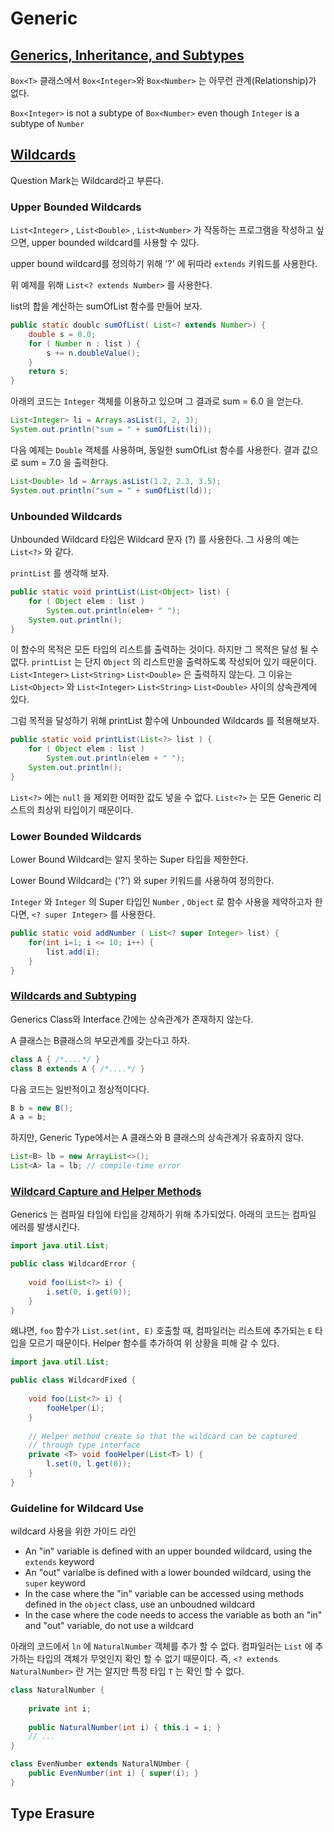# Generic

## [Generics, Inheritance, and Subtypes][1]

`Box<T>`  클래스에서 `Box<Integer>`와  `Box<Number>` 는 아무런 관계(Relationship)가 없다.

`Box<Integer>` is not a subtype of `Box<Number>` even though `Integer` is a subtype of `Number`

## [Wildcards][2]

Question Mark는 Wildcard라고 부른다.

### Upper Bounded Wildcards

`List<Integer>` , `List<Double>` , `List<Number>` 가 작동하는 프로그램을 작성하고 싶으면, upper bounded wildcard를 사용할 수 있다.

upper bound wildcard를 정의하기 위해 '?' 에 뒤따라 `extends` 키워드를 사용한다.

위 예제를 위해 `List<? extends Number>` 를 사용한다.

list의 합을 계산하는 sumOfList 함수를 만들어 보자.

```java
public static doublc sumOfList( List<? extends Number>) {
    double s = 0.0;
    for ( Number n : list ) {
        s += n.doubleValue();
    }
    return s;
}
```

아래의 코드는 `Integer` 객체를 이용하고 있으며 그 결과로 sum = 6.0 을 얻는다.

```java
List<Integer> li = Arrays.asList(1, 2, 3);
System.out.println("sum = " + sumOfList(li));
```

다음 예제는 `Double` 객체를 사용하며, 동일한 sumOfList 함수를 사용한다. 결과 값으로 sum = 7.0 을 출력한다.

```java
List<Double> ld = Arrays.asList(1.2, 2.3, 3.5);
System.out.println("sum = " + sumOfList(ld));
```

### Unbounded Wildcards

Unbounded Wildcard 타입은 Wildcard 문자 (?) 를 사용한다. 그 사용의 예는  `List<?>` 와 같다.

`printList` 를 생각해 보자. 

```java
public static void printList(List<Object> list) {
    for ( Object elem : list )
        System.out.println(elem+ " ");
    System.out.println();
}
```

이 함수의 목적은 모든 타입의 리스트를 출력하는 것이다. 하지만 그 목적은 달성 될 수 없다.  `printList`  는 단지 `Object` 의 리스트만을 출력하도록 작성되어 있기 때문이다. `List<Integer>` `List<String>` `List<Double>` 은 출력하지 않는다. 그 이유는  `List<Object>`  와 `List<Integer>` `List<String>` `List<Double>`  사이의 상속관계에 있다.

그럼 목적을 달성하기 위해 printList 함수에 Unbounded Wildcards 를 적용해보자.

```java
public static void printList(List<?> list ) {
    for ( Object elem : list )
        System.out.println(elem + " ");
    System.out.println();
}
```

`List<?>` 에는 `null` 을 제외한 어떠한 값도 넣을 수 없다. `List<?>`  는 모든 Generic 리스트의 최상위 타입이기 때문이다.

### Lower Bounded Wildcards

Lower Bound Wildcard는 알지 못하는 Super 타입을 제한한다.

Lower Bound Wildcard는 ('?') 와 super 키워드를 사용하여 정의한다.

`Integer` 와 `Integer` 의 Super 타입인 `Number` , `Object`  로 함수 사용을 제약하고자 한다면,  `<? super Integer>` 를 사용한다.

```java
public static void addNumber ( List<? super Integer> list) {
    for(int i=1; i <= 10; i++) {
        list.add(i);
    }
}
```

### [Wildcards and Subtyping][3]

Generics Class와 Interface 간에는 상속관계가 존재하지 않는다.

A 클래스는 B클래스의 부모관계를 갖는다고 하자.

```java
class A { /*....*/ }
class B extends A { /*....*/ }
```

다음 코드는 일반적이고 정상적이다다.

```java
B b = new B();
A a = b;
```

하지만, Generic Type에서는 A 클래스와 B 클래스의 상속관계가 유효하지 않다.

```java
List<B> lb = new ArrayList<>();
List<A> la = lb; // compile-time error
```

### [Wildcard Capture and Helper Methods][4]

Generics 는 컴파일 타임에 타입을 강제하기 위해 추가되었다. 아래의 코드는 컴파일 에러를 발생시킨다.

```java
import java.util.List;

public class WildcardError {
    
    void foo(List<?> i) {
        i.set(0, i.get(0));
    }
}
```

왜냐면, `foo` 함수가 `List.set(int, E)` 호출할 때, 컴파일러는 리스트에 추가되는 `E` 타입을 모르기 때문이다. Helper 함수를 추가하여 위 상황을 피해 갈 수 있다.

```java
import java.util.List;

public class WildcardFixed {
    
    void foo(List<?> i) {
        fooHelper(i);
    }
    
    // Helper method create so that the wildcard can be captured
    // through type interface
    private <T> void fooHelper(List<T> l) {
        l.set(0, l.get(0));
    }
}
```

### Guideline for Wildcard Use

wildcard 사용을 위한 가이드 라인

- An "in" variable is defined with an upper bounded wildcard, using the `extends` keyword
- An "out" varialbe is defined with a lower bounded wildcard, using the `super` keyword
- In the case where the "in" variable can be accessed using methods defined in the `object` class, use an unboudned wildcard
- In the case where the code needs to access the variable as both an "in" and "out" variable, do not use a wildcard

아래의 코드에서 `ln` 에 `NaturalNumber` 객체를 추가 할 수 없다.  컴파일러는 `List`  에 추가하는 타입의 객체가 무엇인지 확인 할 수 없기 때문이다. 즉, `<? extends NaturalNumber>` 란 거는 알지만 특정 타입 `T` 는 확인 할 수 없다.

```java
class NaturalNumber {
    
    private int i;
    
    public NaturalNumber(int i) { this.i = i; }
    // ...
}

class EvenNumber extends NaturalNUmber {
    public EvenNumber(int i) { super(i); }
}
```

## Type Erasure



[1]: https://docs.oracle.com/javase/tutorial/java/generics/inheritance.html
[2]: https://docs.oracle.com/javase/tutorial/java/generics/wildcards.html
[3]: ttps://docs.oracle.com/javase/tutorial/java/generics/subtyping.html
[4]: https://docs.oracle.com/javase/tutorial/java/generics/capture.html


